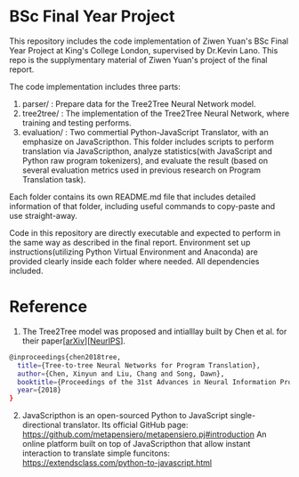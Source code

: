 # BSc Final Year Project

This repository includes the code implementation of Ziwen Yuan's BSc Final Year Project at King's College London, supervised by Dr.Kevin Lano. This repo is the supplymentary material of Ziwen Yuan's project of the final report.

The code implementation includes three parts:

1. parser/ : Prepare data for the Tree2Tree Neural Network model.
2. tree2tree/ : The implementation of the Tree2Tree Neural Network, where training and testing performs.
3. evaluation/ : Two commertial Python-JavaScript Translator, with an emphasize on JavaScripthon. This folder includes scripts to perform translation via JavaScripthon, analyze statistics(with JavaScript and Python raw program tokenizers), and evaluate the result (based on several evaluation metrics used in previous research on Program Translation task).

Each folder contains its own README.md file that includes detailed information of that folder, including useful commands to copy-paste and use straight-away.

Code in this repository are directly executable and expected to perform in the same way as described in the final report. Environment set up instructions(utilizing Python Virtual Environment and Anaconda) are provided clearly inside each folder where needed. All dependencies included.

# Reference

1. The Tree2Tree model was proposed and intialllay built by Chen et al. for their paper[[arXiv](https://arxiv.org/abs/1802.03691)][[NeurIPS](https://papers.nips.cc/paper/7521-tree-to-tree-neural-networks-for-program-translation)].

```bash
@inproceedings{chen2018tree,
  title={Tree-to-tree Neural Networks for Program Translation},
  author={Chen, Xinyun and Liu, Chang and Song, Dawn},
  booktitle={Proceedings of the 31st Advances in Neural Information Processing Systems},
  year={2018}
}
```

2. JavaScripthon is an open-sourced Python to JavaScript single-directional translator.
   Its official GitHub page: https://github.com/metapensiero/metapensiero.pj#introduction
   An online platform built on top of JavaScripthon that allow instant interaction to translate simple funcitons: https://extendsclass.com/python-to-javascript.html
